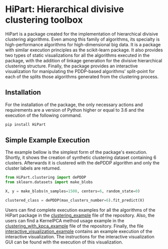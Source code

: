 HiPart: Hierarchical divisive clustering toolbox
================================================
HiPart is a package created for the implementation of hierarchical divisive clustering algorithms. Even among this family of algorithms, its specialty is high-performance algorithms for high-dimensional big data. It is a package with similar execution principles as the scikit-learn package. It also provides two types of static visualizations for all the algorithms executed in the package, with the addition of linkage generation for the divisive hierarchical clustering structure. Finally, the package provides an interactive visualization for manipulating the PDDP-based algorithms' split-point for each of the splits those algorithms generated from the clustering process.

Installation
------------
For the installation of the package, the only necessary actions and requirements are a version of Python higher or equal to 3.6 and the execution of the following command.

```bash
pip install HiPart
```

Simple Example Execution
------------------------
The example bellow is the simplest form of the package's execution. Shortly, it shows the creation of synthetic clustering dataset containing 6 clusters. Afterwards it is clustered with the dePDDP algorithm and only the cluster labels are returned.

```python
from HiPart.clustering import dePDDP
from sklearn.datasets import make_blobs

X, y = make_blobs(n_samples=1500, centers=6, random_state=0)

clustered_class = dePDDP(max_clusters_number=6).fit_predict(X)
```

Users can find complete execution examples for all the algorithms of the HiPart package in the [clustering_example](https://github.com/panagiotisanagnostou/HiPart/blob/main/clustering_example.py) file of the repository. Also, the users can find a KernelPCA method usage example in the [clustering_with_kpca_example](https://github.com/panagiotisanagnostou/HiPart/blob/main/clustering_with_kpca_example.py) file of the repository. Finally, the file [interactive_visualization_example](https://github.com/panagiotisanagnostou/HiPart/blob/main/interactive_visualization_example.py) contains an example execution of the interactive visualization. The instructions for the interactive visualization GUI can be found with the execution of this visualization.
